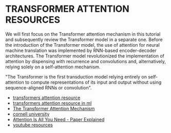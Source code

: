 # TRANSFORMER ATTENTION RESOURCES
We will first focus on the Transformer attention mechanism in this tutorial and subsequently review the Transformer model in a separate one.
Before the introduction of the Transformer model, the use of attention for neural machine translation was implemented by RNN-based encoder-decoder architectures. The Transformer model revolutionized the implementation of attention by dispensing with recurrence and convolutions and, alternatively, relying solely on a self-attention mechanism.

 "The Transformer is the first transduction model relying entirely on self-attention to compute representations of its input and output without using sequence-aligned RNNs or convolution".

 - [transformers attention resource](https://d2l.ai/chapter_attention-mechanisms-and-transformers/index.html)
 - [transformers attention resource in ml](https://www.dominodatalab.com/blog/transformers-self-attention-to-the-rescue)
 - [The Transformer Attention Mechanism
](https://machinelearningmastery.com/the-transformer-attention-mechanism/)
- [cornell university](https://arxiv.org/abs/2209.09735)
- [Attention Is All You Need - Paper Explained
](https://www.youtube.com/watch?v=XowwKOAWYoQ)
- [youtube resources](https://www.youtube.com/watch?v=XowwKOAWYoQ)